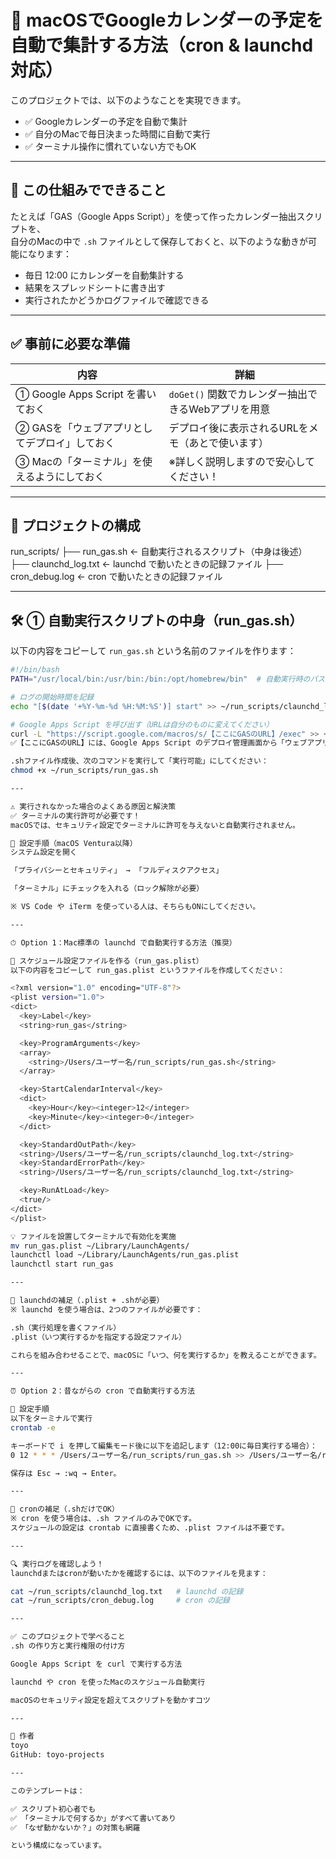 # 📅 macOSでGoogleカレンダーの予定を自動で集計する方法（cron & launchd 対応）

このプロジェクトでは、以下のようなことを実現できます。

- ✅ Googleカレンダーの予定を自動で集計
- ✅ 自分のMacで毎日決まった時間に自動で実行
- ✅ ターミナル操作に慣れていない方でもOK

---

## 🔰 この仕組みでできること

たとえば「GAS（Google Apps Script）」を使って作ったカレンダー抽出スクリプトを、  
自分のMacの中で `.sh` ファイルとして保存しておくと、以下のような動きが可能になります：

- 毎日 12:00 にカレンダーを自動集計する
- 結果をスプレッドシートに書き出す
- 実行されたかどうかログファイルで確認できる

---

## ✅ 事前に必要な準備

| 内容 | 詳細 |
|------|------|
| ① Google Apps Script を書いておく | `doGet()` 関数でカレンダー抽出できるWebアプリを用意 |
| ② GASを「ウェブアプリとしてデプロイ」しておく | デプロイ後に表示されるURLをメモ（あとで使います） |
| ③ Macの「ターミナル」を使えるようにしておく | ※詳しく説明しますので安心してください！ |

---

## 📁 プロジェクトの構成

run_scripts/
├── run_gas.sh ← 自動実行されるスクリプト（中身は後述）
├── claunchd_log.txt ← launchd で動いたときの記録ファイル
├── cron_debug.log ← cron で動いたときの記録ファイル

---

## 🛠 ① 自動実行スクリプトの中身（run_gas.sh）

以下の内容をコピーして `run_gas.sh` という名前のファイルを作ります：

```bash
#!/bin/bash
PATH="/usr/local/bin:/usr/bin:/bin:/opt/homebrew/bin"  # 自動実行時のパス対策

# ログの開始時間を記録
echo "[$(date '+%Y-%m-%d %H:%M:%S')] start" >> ~/run_scripts/claunchd_log.txt

# Google Apps Script を呼び出す（URLは自分のものに変えてください）
curl -L "https://script.google.com/macros/s/【ここにGASのURL】/exec" >> ~/run_scripts/claunchd_log.txt 2>&1
✅【ここにGASのURL】には、Google Apps Script のデプロイ管理画面から「ウェブアプリURL」を貼り付けてください。

.shファイル作成後、次のコマンドを実行して「実行可能」にしてください：
chmod +x ~/run_scripts/run_gas.sh

---

⚠️ 実行されなかった場合のよくある原因と解決策
✅ ターミナルの実行許可が必要です！
macOSでは、セキュリティ設定でターミナルに許可を与えないと自動実行されません。

🌱 設定手順（macOS Ventura以降）
システム設定を開く

「プライバシーとセキュリティ」 → 「フルディスクアクセス」

「ターミナル」にチェックを入れる（ロック解除が必要）

※ VS Code や iTerm を使っている人は、そちらもONにしてください。

---

⏱ Option 1：Mac標準の launchd で自動実行する方法（推奨）

📄 スケジュール設定ファイルを作る（run_gas.plist）
以下の内容をコピーして run_gas.plist というファイルを作成してください：

<?xml version="1.0" encoding="UTF-8"?>
<plist version="1.0">
<dict>
  <key>Label</key>
  <string>run_gas</string>

  <key>ProgramArguments</key>
  <array>
    <string>/Users/ユーザー名/run_scripts/run_gas.sh</string>
  </array>

  <key>StartCalendarInterval</key>
  <dict>
    <key>Hour</key><integer>12</integer>
    <key>Minute</key><integer>0</integer>
  </dict>

  <key>StandardOutPath</key>
  <string>/Users/ユーザー名/run_scripts/claunchd_log.txt</string>
  <key>StandardErrorPath</key>
  <string>/Users/ユーザー名/run_scripts/claunchd_log.txt</string>

  <key>RunAtLoad</key>
  <true/>
</dict>
</plist>

💡 ファイルを設置してターミナルで有効化を実施
mv run_gas.plist ~/Library/LaunchAgents/
launchctl load ~/Library/LaunchAgents/run_gas.plist
launchctl start run_gas

---

🔧 launchdの補足（.plist + .shが必要）
※ launchd を使う場合は、2つのファイルが必要です：

.sh（実行処理を書くファイル）
.plist（いつ実行するかを指定する設定ファイル）

これらを組み合わせることで、macOSに「いつ、何を実行するか」を教えることができます。

---

⏰ Option 2：昔ながらの cron で自動実行する方法

📌 設定手順
以下をターミナルで実行
crontab -e

キーボードで i を押して編集モード後に以下を追記します（12:00に毎日実行する場合）：
0 12 * * * /Users/ユーザー名/run_scripts/run_gas.sh >> /Users/ユーザー名/run_scripts/cron_debug.log 2>&1

保存は Esc → :wq → Enter。

---

🔧 cronの補足（.shだけでOK）
※ cron を使う場合は、.sh ファイルのみでOKです。
スケジュールの設定は crontab に直接書くため、.plist ファイルは不要です。

---

🔍 実行ログを確認しよう！
launchdまたはcronが動いたかを確認するには、以下のファイルを見ます：

cat ~/run_scripts/claunchd_log.txt   # launchd の記録
cat ~/run_scripts/cron_debug.log     # cron の記録

---

✅ このプロジェクトで学べること
.sh の作り方と実行権限の付け方

Google Apps Script を curl で実行する方法

launchd や cron を使ったMacのスケジュール自動実行

macOSのセキュリティ設定を超えてスクリプトを動かすコツ

---

👤 作者
toyo
GitHub: toyo-projects

---

このテンプレートは：

✅ スクリプト初心者でも  
✅ 「ターミナルで何するか」がすべて書いてあり  
✅ 「なぜ動かないか？」の対策も網羅

という構成になっています。


